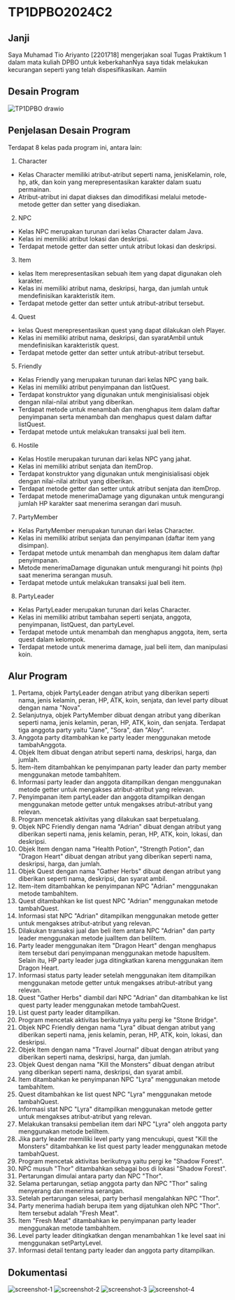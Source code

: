 # TP1DPBO2024C2

## Janji
Saya Muhamad Tio Ariyanto [2201718] mengerjakan soal Tugas Praktikum 1
dalam mata kuliah DPBO untuk keberkahanNya saya tidak melakukan kecurangan
seperti yang telah dispesifikasikan. Aamiin

## Desain Program
![TP1DPBO drawio](https://github.com/Osaraku/TP1DPBO2024C2/assets/117560099/6461826e-d58d-4797-a452-f315512886b7)

## Penjelasan Desain Program
Terdapat 8 kelas pada program ini, antara lain:
1. Character
- Kelas Character memiliki atribut-atribut seperti nama, jenisKelamin, role, hp, atk, dan koin yang merepresentasikan karakter dalam suatu permainan.
- Atribut-atribut ini dapat diakses dan dimodifikasi melalui metode-metode getter dan setter yang disediakan.
2. NPC
- Kelas NPC merupakan turunan dari kelas Character dalam Java.
- Kelas ini memiliki atribut lokasi dan deskripsi.
- Terdapat metode getter dan setter untuk atribut lokasi dan deskripsi.
3. Item
- kelas Item merepresentasikan sebuah item yang dapat digunakan oleh karakter.
- Kelas ini memiliki atribut nama, deskripsi, harga, dan jumlah untuk mendefinisikan karakteristik item.
- Terdapat metode getter dan setter untuk atribut-atribut tersebut.
4. Quest
- kelas Quest merepresentasikan quest yang dapat dilakukan oleh Player.
- Kelas ini memiliki atribut nama, deskripsi, dan syaratAmbil untuk mendefinisikan karakteristik quest.
- Terdapat metode getter dan setter untuk atribut-atribut tersebut.
5. Friendly
- Kelas Friendly yang merupakan turunan dari kelas NPC yang baik.
- Kelas ini memiliki atribut penyimpanan dan listQuest.
- Terdapat konstruktor yang digunakan untuk menginisialisasi objek dengan nilai-nilai atribut yang diberikan.
- Terdapat metode untuk menambah dan menghapus item dalam daftar penyimpanan serta menambah dan menghapus quest dalam daftar listQuest.
- Terdapat metode untuk melakukan transaksi jual beli item.
6. Hostile
- Kelas Hostile merupakan turunan dari kelas NPC yang jahat.
- Kelas ini memiliki atribut senjata dan itemDrop.
- Terdapat konstruktor yang digunakan untuk menginisialisasi objek dengan nilai-nilai atribut yang diberikan.
- Terdapat metode getter dan setter untuk atribut senjata dan itemDrop.
- Terdapat metode menerimaDamage yang digunakan untuk mengurangi jumlah HP karakter saat menerima serangan dari musuh.
7.  PartyMember
- Kelas PartyMember merupakan turunan dari kelas Character.
- Kelas ini memiliki atribut senjata dan penyimpanan (daftar item yang disimpan).
- Terdapat metode untuk menambah dan menghapus item dalam daftar penyimpanan.
- Metode menerimaDamage digunakan untuk mengurangi hit points (hp) saat menerima serangan musuh.
- Terdapat metode untuk melakukan transaksi jual beli item.
8. PartyLeader
- Kelas PartyLeader merupakan turunan dari kelas Character.   
- Kelas ini memiliki atribut tambahan seperti senjata, anggota, penyimpanan, listQuest, dan partyLevel.
- Terdapat metode untuk menambah dan menghapus anggota, item, serta quest dalam kelompok.
- Terdapat metode untuk menerima damage, jual beli item, dan manipulasi koin.

## Alur Program
1. Pertama, objek PartyLeader dengan atribut yang diberikan seperti nama, jenis kelamin, peran, HP, ATK, koin, senjata, dan level party dibuat dengan nama "Nova".
2. Selanjutnya, objek PartyMember dibuat dengan atribut yang diberikan seperti nama, jenis kelamin, peran, HP, ATK, koin, dan senjata. Terdapat tiga anggota party yaitu "Jane", "Sora", dan "Aloy".
3. Anggota party ditambahkan ke party leader menggunakan metode tambahAnggota.
4. Objek Item dibuat dengan atribut seperti nama, deskripsi, harga, dan jumlah.
5. Item-item ditambahkan ke penyimpanan party leader dan party member menggunakan metode tambahItem.
6. Informasi party leader dan anggota ditampilkan dengan menggunakan metode getter untuk mengakses atribut-atribut yang relevan.
7. Penyimpanan item partyLeader dan anggota ditampilkan dengan menggunakan metode getter untuk mengakses atribut-atribut yang relevan.
8. Program mencetak aktivitas yang dilakukan saat berpetualang.
9. Objek NPC Friendly dengan nama "Adrian" dibuat dengan atribut yang diberikan seperti nama, jenis kelamin, peran, HP, ATK, koin, lokasi, dan deskripsi.
10. Objek Item dengan nama "Health Potion", "Strength Potion", dan "Dragon Heart" dibuat dengan atribut yang diberikan seperti nama, deskripsi, harga, dan jumlah.
11. Objek Quest dengan nama "Gather Herbs" dibuat dengan atribut yang diberikan seperti nama, deskripsi, dan syarat ambil.
12. Item-item ditambahkan ke penyimpanan NPC "Adrian" menggunakan metode tambahItem.
13. Quest ditambahkan ke list quest NPC "Adrian" menggunakan metode tambahQuest.
14. Informasi stat NPC "Adrian" ditampilkan menggunakan metode getter untuk mengakses atribut-atribut yang relevan.
15. Dilakukan transaksi jual dan beli item antara NPC "Adrian" dan party leader menggunakan metode jualItem dan beliItem. 
16. Party leader menggunakan item "Dragon Heart" dengan menghapus item tersebut dari penyimpanan menggunakan metode hapusItem. Selain itu, HP party leader juga ditingkatkan karena menggunakan item Dragon Heart.
17. Informasi status party leader setelah menggunakan item ditampilkan menggunakan metode getter untuk mengakses atribut-atribut yang relevan.
18. Quest "Gather Herbs" diambil dari NPC "Adrian" dan ditambahkan ke list quest party leader menggunakan metode tambahQuest.
19. List quest party leader ditampilkan.
20. Program mencetak aktivitas berikutnya yaitu pergi ke "Stone Bridge".
21. Objek NPC Friendly dengan nama "Lyra" dibuat dengan atribut yang diberikan seperti nama, jenis kelamin, peran, HP, ATK, koin, lokasi, dan deskripsi.
22. Objek Item dengan nama "Travel Journal" dibuat dengan atribut yang diberikan seperti nama, deskripsi, harga, dan jumlah.
23. Objek Quest dengan nama "Kill the Monsters" dibuat dengan atribut yang diberikan seperti nama, deskripsi, dan syarat ambil.
24. Item ditambahkan ke penyimpanan NPC "Lyra" menggunakan metode tambahItem.
25. Quest ditambahkan ke list quest NPC "Lyra" menggunakan metode tambahQuest.
26. Informasi stat NPC "Lyra" ditampilkan menggunakan metode getter untuk mengakses atribut-atribut yang relevan.
27. Melakukan transaksi pembelian item dari NPC "Lyra" oleh anggota party menggunakan metode beliItem.
28. Jika party leader memiliki level party yang mencukupi, quest "Kill the Monsters" ditambahkan ke list quest party leader menggunakan metode tambahQuest.
29. Program mencetak aktivitas berikutnya yaitu pergi ke "Shadow Forest".
30. NPC musuh "Thor" ditambahkan sebagai bos di lokasi "Shadow Forest".
31. Pertarungan dimulai antara party dan NPC "Thor".
32. Selama pertarungan, setiap anggota party dan NPC "Thor" saling menyerang dan menerima serangan.
33. Setelah pertarungan selesai, party berhasil mengalahkan NPC "Thor".
34. Party menerima hadiah berupa item yang dijatuhkan oleh NPC "Thor". Item tersebut adalah "Fresh Meat".
35. Item "Fresh Meat" ditambahkan ke penyimpanan party leader menggunakan metode tambahItem.
36. Level party leader ditingkatkan dengan menambahkan 1 ke level saat ini menggunakan setPartyLevel.
37. Informasi detail tentang party leader dan anggota party ditampilkan.

## Dokumentasi
![screenshot-1](https://github.com/Osaraku/TP1DPBO2024C2/assets/117560099/9bab655b-12c7-466f-a50d-9551c48e8619)
![screenshot-2](https://github.com/Osaraku/TP1DPBO2024C2/assets/117560099/dceab8fb-631d-4329-b22b-ebc85d860584)
![screenshot-3](https://github.com/Osaraku/TP1DPBO2024C2/assets/117560099/89dbd434-3b40-4e41-8cb0-cd314f1ef371)
![screenshot-4](https://github.com/Osaraku/TP1DPBO2024C2/assets/117560099/ce4b56ed-2290-4cc8-8812-07fdb83f03d4)
